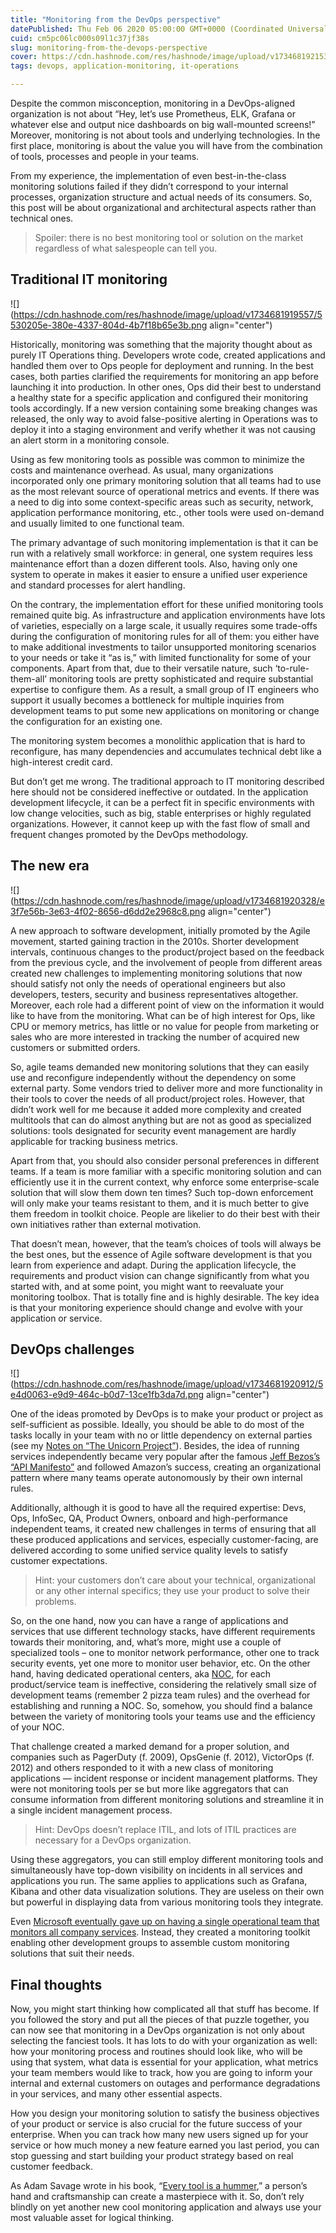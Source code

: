 ```yaml
---
title: "Monitoring from the DevOps perspective"
datePublished: Thu Feb 06 2020 05:00:00 GMT+0000 (Coordinated Universal Time)
cuid: cm5pc06lc000s09l1c37jf38s
slug: monitoring-from-the-devops-perspective
cover: https://cdn.hashnode.com/res/hashnode/image/upload/v1734681921533/1380c54f-dcdc-409e-80e1-dcd15cf83fff.png
tags: devops, application-monitoring, it-operations

---
```


Despite the common misconception, monitoring in a DevOps-aligned organization is not about “Hey, let’s use Prometheus, ELK, Grafana or whatever else and output nice dashboards on big wall-mounted screens!” Moreover, monitoring is not about tools and underlying technologies. In the first place, monitoring is about the value you will have from the combination of tools, processes and people in your teams.

From my experience, the implementation of even best-in-the-class monitoring solutions failed if they didn’t correspond to your internal processes, organization structure and actual needs of its consumers. So, this post will be about organizational and architectural aspects rather than technical ones.

> Spoiler: there is no best monitoring tool or solution on the market regardless of what salespeople can tell you.

## Traditional IT monitoring

![](https://cdn.hashnode.com/res/hashnode/image/upload/v1734681919557/5530205e-380e-4337-804d-4b7f18b65e3b.png align="center")

Historically, monitoring was something that the majority thought about as purely IT Operations thing. Developers wrote code, created applications and handled them over to Ops people for deployment and running. In the best cases, both parties clarified the requirements for monitoring an app before launching it into production. In other ones, Ops did their best to understand a healthy state for a specific application and configured their monitoring tools accordingly. If a new version containing some breaking changes was released, the only way to avoid false-positive alerting in Operations was to deploy it into a staging environment and verify whether it was not causing an alert storm in a monitoring console.

Using as few monitoring tools as possible was common to minimize the costs and maintenance overhead. As usual, many organizations incorporated only one primary monitoring solution that all teams had to use as the most relevant source of operational metrics and events. If there was a need to dig into some context-specific areas such as security, network, application performance monitoring, etc., other tools were used on-demand and usually limited to one functional team.

The primary advantage of such monitoring implementation is that it can be run with a relatively small workforce: in general, one system requires less maintenance effort than a dozen different tools. Also, having only one system to operate in makes it easier to ensure a unified user experience and standard processes for alert handling.

On the contrary, the implementation effort for these unified monitoring tools remained quite big. As infrastructure and application environments have lots of varieties, especially on a large scale, it usually requires some trade-offs during the configuration of monitoring rules for all of them: you either have to make additional investments to tailor unsupported monitoring scenarios to your needs or take it “as is,” with limited functionality for some of your components. Apart from that, due to their versatile nature, such ‘to-rule-them-all’ monitoring tools are pretty sophisticated and require substantial expertise to configure them. As a result, a small group of IT engineers who support it usually becomes a bottleneck for multiple inquiries from development teams to put some new applications on monitoring or change the configuration for an existing one.

The monitoring system becomes a monolithic application that is hard to reconfigure, has many dependencies and accumulates technical debt like a high-interest credit card.

But don’t get me wrong. The traditional approach to IT monitoring described here should not be considered ineffective or outdated. In the application development lifecycle, it can be a perfect fit in specific environments with low change velocities, such as big, stable enterprises or highly regulated organizations. However, it cannot keep up with the fast flow of small and frequent changes promoted by the DevOps methodology.

## The new era

![](https://cdn.hashnode.com/res/hashnode/image/upload/v1734681920328/e3f7e56b-3e63-4f02-8656-d6dd2e2968c8.png align="center")

A new approach to software development, initially promoted by the Agile movement, started gaining traction in the 2010s. Shorter development intervals, continuous changes to the product/project based on the feedback from the previous cycle, and the involvement of people from different areas created new challenges to implementing monitoring solutions that now should satisfy not only the needs of operational engineers but also developers, testers, security and business representatives altogether. Moreover, each role had a different point of view on the information it would like to have from the monitoring. What can be of high interest for Ops, like CPU or memory metrics, has little or no value for people from marketing or sales who are more interested in tracking the number of acquired new customers or submitted orders.

So, agile teams demanded new monitoring solutions that they can easily use and reconfigure independently without the dependency on some external party. Some vendors tried to deliver more and more functionality in their tools to cover the needs of all product/project roles. However, that didn’t work well for me because it added more complexity and created multitools that can do almost anything but are not as good as specialized solutions: tools designated for security event management are hardly applicable for tracking business metrics.

Apart from that, you should also consider personal preferences in different teams. If a team is more familiar with a specific monitoring solution and can efficiently use it in the current context, why enforce some enterprise-scale solution that will slow them down ten times? Such top-down enforcement will only make your teams resistant to them, and it is much better to give them freedom in toolkit choice. People are likelier to do their best with their own initiatives rather than external motivation.

That doesn’t mean, however, that the team’s choices of tools will always be the best ones, but the essence of Agile software development is that you learn from experience and adapt. During the application lifecycle, the requirements and product vision can change significantly from what you started with, and at some point, you might want to reevaluate your monitoring toolbox. That is totally fine and is highly desirable. The key idea is that your monitoring experience should change and evolve with your application or service.

## DevOps challenges

![](https://cdn.hashnode.com/res/hashnode/image/upload/v1734681920912/5e4d0063-e9d9-464c-b0d7-13ce1fb3da7d.png align="center")

One of the ideas promoted by DevOps is to make your product or project as self-sufficient as possible. Ideally, you should be able to do most of the tasks locally in your team with no or little dependency on external parties (see my [Notes on “The Unicorn Project”](https://andrewmatveychuk.com/notes-on-the-unicorn-project-by-gene-kim-book-review/)). Besides, the idea of running services independently became very popular after the famous [Jeff Bezos’s “API Manifesto”](https://www.google.com/search?q=Bezos+API+Manifesto) and followed Amazon’s success, creating an organizational pattern where many teams operate autonomously by their own internal rules.

Additionally, although it is good to have all the required expertise: Devs, Ops, InfoSec, QA, Product Owners, onboard and high-performance independent teams, it created new challenges in terms of ensuring that all these produced applications and services, especially customer-facing, are delivered according to some unified service quality levels to satisfy customer expectations.

> Hint: your customers don’t care about your technical, organizational or any other internal specifics; they use your product to solve their problems.

So, on the one hand, now you can have a range of applications and services that use different technology stacks, have different requirements towards their monitoring, and, what’s more, might use a couple of specialized tools – one to monitor network performance, other one to track security events, yet one more to monitor user behavior, etc. On the other hand, having dedicated operational centers, aka [NOC](https://en.wikipedia.org/wiki/Network_operations_center), for each product/service team is ineffective, considering the relatively small size of development teams (remember 2 pizza team rules) and the overhead for establishing and running a NOC. So, somehow, you should find a balance between the variety of monitoring tools your teams use and the efficiency of your NOC.

That challenge created a marked demand for a proper solution, and companies such as PagerDuty (f. 2009), OpsGenie (f. 2012), VictorOps (f. 2012) and others responded to it with a new class of monitoring applications — incident response or incident management platforms. They were not monitoring tools per se but more like aggregators that can consume information from different monitoring solutions and streamline it in a single incident management process.

> Hint: DevOps doesn’t replace ITIL, and lots of ITIL practices are necessary for a DevOps organization.

Using these aggregators, you can still employ different monitoring tools and simultaneously have top-down visibility on incidents in all services and applications you run. The same applies to applications such as Grafana, Kibana and other data visualization solutions. They are useless on their own but powerful in displaying data from various monitoring tools they integrate.

Even [Microsoft eventually gave up on having a single operational team that monitors all company services](https://www.microsoft.com/itshowcase/blog/changing-of-the-guard-how-microsoft-moved-from-scom-to-azure-monitor/). Instead, they created a monitoring toolkit enabling other development groups to assemble custom monitoring solutions that suit their needs.

## Final thoughts

Now, you might start thinking how complicated all that stuff has become. If you followed the story and put all the pieces of that puzzle together, you can now see that monitoring in a DevOps organization is not only about selecting the fanciest tools. It has lots to do with your organization as well: how your monitoring process and routines should look like, who will be using that system, what data is essential for your application, what metrics your team members would like to track, how you are going to inform your internal and external customers on outages and performance degradations in your services, and many other essential aspects.

How you design your monitoring solution to satisfy the business objectives of your product or service is also crucial for the future success of your enterprise. When you can track how many new users signed up for your service or how much money a new feature earned you last period, you can stop guessing and start building your product strategy based on real customer feedback.

As Adam Savage wrote in his book, “[Every tool is a hummer](https://www.amazon.com/Every-Tools-Hammer-Life-What/dp/1982113472),” a person’s hand and craftsmanship can create a masterpiece with it. So, don’t rely blindly on yet another new cool monitoring application and always use your most valuable asset for logical thinking.